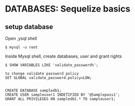 # DATABASES: Sequelize basics

## setup database

Open ,ysql shell

```shell
$ mysql -u root
```

Inside Mysql shell, create databases, user and grant rights

``` check password validation policy
$ SHOW VARIABLES LIKE 'validate_password%';
```
```
to change validate password policy
SET GLOBAL validate_password.policy=LOW;
```


```mysql-psql

CREATE DATABASE sampledb1;
CREATE USER sampleuser1 INDETIFIED BY '@Samplepass1';
GRANT ALL PRIVILEGES ON sampledb1.* TO sampleuser1;
```
